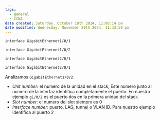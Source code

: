 ```yaml
---
tags:
  - general
  - CCNA
date created: Saturday, October 19th 2024, 11:08:14 pm
date modified: Wednesday, November 20th 2024, 11:33:50 pm
---
```



``` bash
interface GigabitEthernet1/0/1

interface GigabitEthernet1/0/2

interface GigabitEthernet2/0/1

interface GigabitEthernet2/0/1
```

Analizamos `GigabitEthernet1/0/2`
- _Unit number_: el numero de la unidad en el stack, Este numero junto al numero de la interfaz identifica completamente el puerto. En nuestro ejemplo `g1/0/2` es el puerto dos en la primera unidad del stack 
- _Slot number_: el numero del slot siempre es 0
- _Interface number_: puerto, LAG, tunnel o VLAN ID. Para nuestro ejemplo identifica al puerto 2

